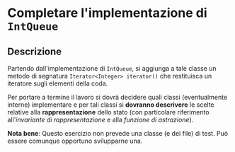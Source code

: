 # Completare l'implementazione di `IntQueue`

## Descrizione

Partendo dall'implementazione di `IntQueue`, si aggiunga a tale
classe un metodo di segnatura `Iterator<Integer> iterator()` che restituisca un
iteratore sugli elementi della coda.

Per portare a termine il lavoro si dovrà decidere quali classi (eventualmente
interne) implementare e per tali classi si **dovranno descrivere** le scelte relative
alla **rappresentazione** dello stato (con particolare riferimento
all'*invariante di rappresentazione* e alla *funzione di astrazione*).

**Nota bene**: Questo esercizio non prevede una classe (e dei file) di test. Può
essere comunque opportuno svilupparne una.
